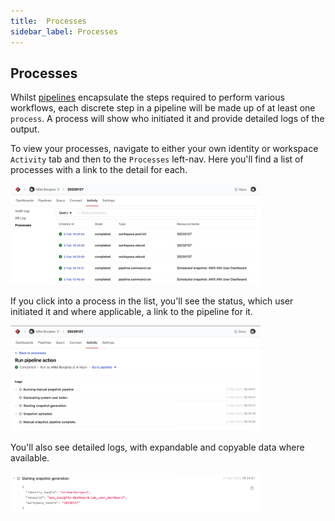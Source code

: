 ```yaml
---
title:  Processes
sidebar_label: Processes
---
```


## Processes

Whilst [pipelines](#pipelines) encapsulate the steps required to perform various workflows, each discrete step in a pipeline 
will be made up of at least one `process`. A process will show who initiated it and provide detailed logs of the output.

To view your processes, navigate to either your own identity or workspace `Activity`
tab and then to the `Processes` left-nav. Here you'll find a list of processes with a link to the detail for each.

<img src="/images/docs/cloud/cloud-processes.png" width="400pt"/>
<br />

If you click into a process in the list, you'll see the status, which user initiated it and where applicable, a link to the pipeline 
for it.

<img src="/images/docs/cloud/cloud-process-detail.png" width="400pt"/>
<br />

You'll also see detailed logs, with expandable and copyable data where available.

<img src="/images/docs/cloud/cloud-process-logs.png" width="400pt"/>
<br />
